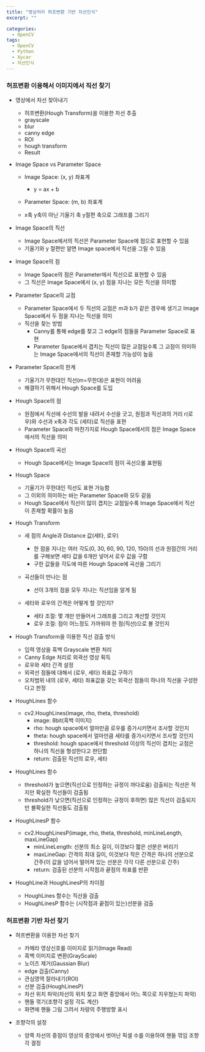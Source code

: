 ```yaml
---
title: "영상처리 허프변환 기반 차선인식"
excerpt: ""

categories:
  - OpenCV
tags:
  - OpenCV
  - Python
  - Xycar
  - 차선인식
---
```

### 허프변환 이용해서 이미지에서 직선 찾기
- 영상에서 차선 찾아내기
  - 허프변환(Hough Transform)을 이용한 차선 추출
  - grayscale
  - blur
  - canny edge
  - ROI
  - hough transform
  - Result
  
- Image Space vs Parameter Space
  - Image Space: (x, y) 좌표계
    - y = ax + b
    
  - Parameter Space: (m, b) 좌표계
   - x축 y축이 아닌 기울기 축 y절편 축으로 그래프를 그리기
  
- Image Space의 직선
  - Image Space에서의 직선은 Parameter Space에 점으로 표현할 수 있음
  - 기울기와 y 절편만 알면 Image space에서 직선을 그릴 수 있음
  
- Image Space의 점
  - Image Space의 점은 Parameter에서 직선으로 표현할 수 있음
  - 그 직선은 Image Space에서 (x, y) 점을 지나는 모든 직선을 의미함
  
- Parameter Space의 교점
  - Parameter Space에서 두 직선의 교점은 m과 b가 같은 경우에 생기고 Image Space에서 두 점을 지나는 직선을 의미
  - 직선을 찾는 방법
    - Canny를 통해 edge를 찾고 그 edge의 점들을 Parameter Space로 표현
    - Parameter Space에서 겹치는 직선이 많은 교점일수록 그 교점이 의미하는 Image Space에서의 직선이 존재할 가능성이 높음
  
- Parameter Space의 한계
  - 기울기가 무한대인 직선(m=무한대)은 표현이 어려움
  - 해결하기 위해서 Hough Space를 도입
  
- Hough Space의 점
  - 원점에서 직선에 수선의 발을 내려서 수선을 긋고, 원점과 직선과의 거리 r(로우)와 수선과 x축과 각도 (세타)로 직선을 표현
  - Parameter Space와 마찬가지로 Hough Space에서의 점은 Image Space에서의 직선을 의미
  
- Hough Space의 곡선
  - Hough Space에서는 Image Space의 점이 곡선으롤 표현됨
  
- Hough Space
  - 기울기가 무한대인 직선도 표현 가능함
  - 그 이외의 의미하는 바는 Parameter Space와 모두 같음
  - Hough Space에서 직선이 많이 겹치는 교점일수록 Image Space에서 직선이 존재할 확률이 높음
  
- Hough Transform
  - 세 점의 Angle과 Distance 값(세타, 로우)
    - 한 점을 지나는 여러 각도(0, 30, 60, 90, 120, 150)의 선과 원점간의 거리를 구해보면 세타 값을 6개만 넣어서 로우 값을 구함
    - 구한 값들을 각도에 따른 Hough Space에 곡선을 그리기
  
  - 곡선들이 만나는 점
    - 선이 3개의 점을 모두 지나는 직선임을 알게 됨
  
  - 세타와 로우의 간격은 어떻게 할 것인지?
    - 세타 조절: 몇 개만 만들어서 그래프를 그리고 계산할 것인지
    - 로우 조절: 점이 어느정도 가까워야 한 점(직선)으로 볼 것인지

- Hough Transform을 이용한 직선 검출 방식
  - 입력 영상을 흑백 Grayscale 변환 처리
  - Canny Edge 처리로 외곽선 영상 획득
  - 로우와 세타 간격 설정
  - 외곽선 점들에 대해서 (로우, 세타) 좌표값 구하기
  - 오차범위 내의 (로우, 세타) 좌표값을 갖는 외곽선 점들이 하나의 직선을 구성한다고 판정
  
- HoughLines 함수
  - cv2.HoughLines(image, rho, theta, threshold)
    - image: 8bit(흑백 이미지)
    - rho: hough space에서 얼마만큼 로우를 증가시키면서 조사할 것인지
    - theta: hough space에서 얼마만큼 세타를 증가시키면서 조사할 것인지
    - threshold: hough space에서 threshold 이상의 직선이 겹치는 교점은 하나의 직선을 형성한다고 판단함
    - return: 검출된 직선의 로우, 세타
  
- HoughLines 함수
  - threshold가 높으면(직선으로 인정하는 규정이 까다로움) 검출되는 직선은 적지만 확실한 직선들이 검출됨
  - threshold가 낮으면(직선으로 인정하는 규정이 후하면) 많은 직선이 검출되지만 불확실한 직선들도 검출됨
  
- HoughLinesP 함수
  - cv2.HoughLinesP(image, rho, theta, threshold, minLineLength, maxLineGap)
    - minLineLength: 선분의 최소 길이, 이것보다 짧은 선분은 버리기
    - maxLineGap: 간격의 최대 길이, 이것보다 작은 간격은 하나의 선분으로 간주(이 값을 넘어서 떨어져 있는 선분은 각각 다른 선분으로 간주)
    - return: 검출된 선분의 시작점과 끝점의 좌표를 반환
  
- HoughLine과 HoughLinesP의 차이점
  - HoughLines 함수는 직선을 검출
  - HoughLinesP 함수는 (시작점과 끝점이 있는)선분을 검출
  
### 허프변환 기반 차선 찾기
- 허프변환을 이용한 차선 찾기
  - 카메라 영상신호를 이미지로 읽기(Image Read)
  - 흑백 이미지로 변환(GrayScale)
  - 노이즈 제거(Gaussian Blur)
  - edge 검출(Canny)
  - 관심영역 잘라내기(ROI)
  - 선분 검출(HoughLinesP)
  - 차선 위치 파악(차선의 위치 찾고 화면 중앙에서 어느 쪽으로 치우쳤는지 파악)
  - 핸들 꺾기(조향각 설정 각도 계산)
  - 화면에 핸들 그림 그려서 차량의 주행방향 표시
  
- 조향각의 설정
  - 양쪽 차선의 중점이 영상의 중앙에서 벗어난 픽셀 수를 이용하여 핸들 꺾임 조향각 결정